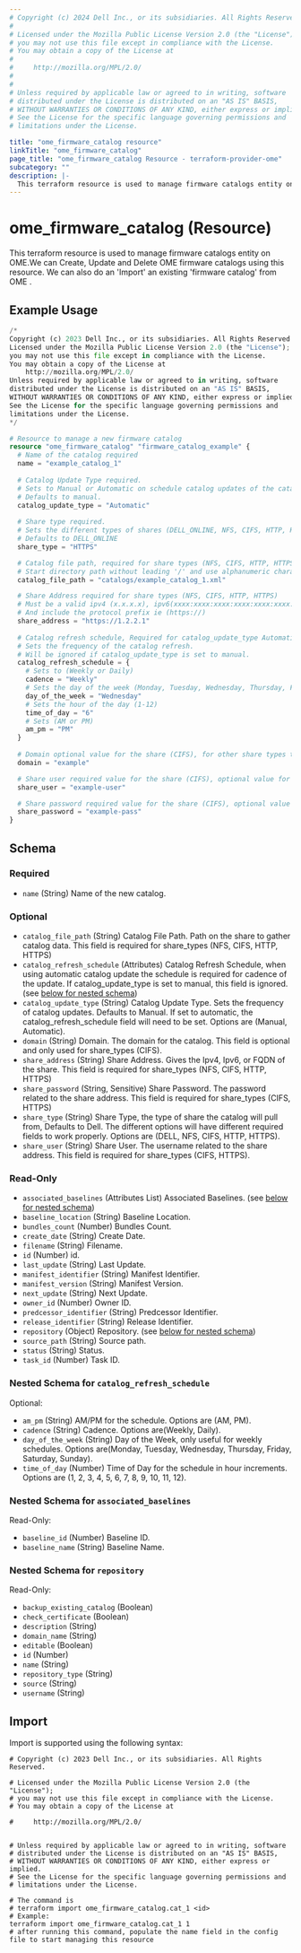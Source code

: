 ```yaml
---
# Copyright (c) 2024 Dell Inc., or its subsidiaries. All Rights Reserved.
# 
# Licensed under the Mozilla Public License Version 2.0 (the "License");
# you may not use this file except in compliance with the License.
# You may obtain a copy of the License at
# 
#     http://mozilla.org/MPL/2.0/
# 
# 
# Unless required by applicable law or agreed to in writing, software
# distributed under the License is distributed on an "AS IS" BASIS,
# WITHOUT WARRANTIES OR CONDITIONS OF ANY KIND, either express or implied.
# See the License for the specific language governing permissions and
# limitations under the License.

title: "ome_firmware_catalog resource"
linkTitle: "ome_firmware_catalog"
page_title: "ome_firmware_catalog Resource - terraform-provider-ome"
subcategory: ""
description: |-
  This terraform resource is used to manage firmware catalogs entity on OME.We can Create, Update and Delete OME firmware catalogs using this resource. We can also do an 'Import' an existing 'firmware catalog' from OME .
---
```


# ome_firmware_catalog (Resource)

This terraform resource is used to manage firmware catalogs entity on OME.We can Create, Update and Delete OME firmware catalogs using this resource. We can also do an 'Import' an existing 'firmware catalog' from OME .

## Example Usage

```terraform
/*
Copyright (c) 2023 Dell Inc., or its subsidiaries. All Rights Reserved.
Licensed under the Mozilla Public License Version 2.0 (the "License");
you may not use this file except in compliance with the License.
You may obtain a copy of the License at
    http://mozilla.org/MPL/2.0/
Unless required by applicable law or agreed to in writing, software
distributed under the License is distributed on an "AS IS" BASIS,
WITHOUT WARRANTIES OR CONDITIONS OF ANY KIND, either express or implied.
See the License for the specific language governing permissions and
limitations under the License.
*/

# Resource to manage a new firmware catalog
resource "ome_firmware_catalog" "firmware_catalog_example" {
  # Name of the catalog required
  name = "example_catalog_1"
  
  # Catalog Update Type required.
  # Sets to Manual or Automatic on schedule catalog updates of the catalog. 
  # Defaults to manual.
  catalog_update_type = "Automatic"
  
  # Share type required.
  # Sets the different types of shares (DELL_ONLINE, NFS, CIFS, HTTP, HTTPS)
  # Defaults to DELL_ONLINE
  share_type = "HTTPS"

  # Catalog file path, required for share types (NFS, CIFS, HTTP, HTTPS)
  # Start directory path without leading '/' and use alphanumeric characters. 
  catalog_file_path = "catalogs/example_catalog_1.xml"

  # Share Address required for share types (NFS, CIFS, HTTP, HTTPS)
  # Must be a valid ipv4 (x.x.x.x), ipv6(xxxx:xxxx:xxxx:xxxx:xxxx:xxxx:xxxx:xxxx), or fqdn(example.com)
  # And include the protocol prefix ie (https://)
  share_address = "https://1.2.2.1"
 
  # Catalog refresh schedule, Required for catalog_update_type Automatic.
  # Sets the frequency of the catalog refresh.
  # Will be ignored if catalog_update_type is set to manual.
  catalog_refresh_schedule = {
    # Sets to (Weekly or Daily)
    cadence = "Weekly"
    # Sets the day of the week (Monday, Tuesday, Wednesday, Thursday, Friday, Saturday, Sunday)
    day_of_the_week = "Wednesday"
    # Sets the hour of the day (1-12)
    time_of_day = "6"
    # Sets (AM or PM)
    am_pm = "PM"
  }
  
  # Domain optional value for the share (CIFS), for other share types this will be ignored
  domain = "example"

  # Share user required value for the share (CIFS), optional value for the share (HTTPS)
  share_user = "example-user"

  # Share password required value for the share (CIFS), optional value for the share (HTTPS)
  share_password = "example-pass"
}
```

<!-- schema generated by tfplugindocs -->
## Schema

### Required

- `name` (String) Name of the new catalog.

### Optional

- `catalog_file_path` (String) Catalog File Path. Path on the share to gather catalog data. This field is required for share_types (NFS, CIFS, HTTP, HTTPS)
- `catalog_refresh_schedule` (Attributes) Catalog Refresh Schedule, when using automatic catalog update the schedule is required for cadence of the update. If catalog_update_type is set to manual, this field is ignored. (see [below for nested schema](#nestedatt--catalog_refresh_schedule))
- `catalog_update_type` (String) Catalog Update Type. Sets the frequency of catalog updates. Defaults to Manual. If set to automatic, the catalog_refresh_schedule field will need to be set. Options are (Manual, Automatic).
- `domain` (String) Domain. The domain for the catalog. This field is optional and only used for share_types (CIFS).
- `share_address` (String) Share Address. Gives the Ipv4, Ipv6, or FQDN of the share. This field is required for share_types (NFS, CIFS, HTTP, HTTPS)
- `share_password` (String, Sensitive) Share Password. The password related to the share address. This field is required for share_types (CIFS, HTTPS)
- `share_type` (String) Share Type, the type of share the catalog will pull from, Defaults to Dell. The different options will have different required fields to work properly. Options are (DELL, NFS, CIFS, HTTP, HTTPS).
- `share_user` (String) Share User. The username related to the share address. This field is required for share_types (CIFS, HTTPS).

### Read-Only

- `associated_baselines` (Attributes List) Associated Baselines. (see [below for nested schema](#nestedatt--associated_baselines))
- `baseline_location` (String) Baseline Location.
- `bundles_count` (Number) Bundles Count.
- `create_date` (String) Create Date.
- `filename` (String) Filename.
- `id` (Number) id.
- `last_update` (String) Last Update.
- `manifest_identifier` (String) Manifest Identifier.
- `manifest_version` (String) Manifest Version.
- `next_update` (String) Next Update.
- `owner_id` (Number) Owner ID.
- `predcessor_identifier` (String) Predcessor Identifier.
- `release_identifier` (String) Release Identifier.
- `repository` (Object) Repository. (see [below for nested schema](#nestedatt--repository))
- `source_path` (String) Source path.
- `status` (String) Status.
- `task_id` (Number) Task ID.

<a id="nestedatt--catalog_refresh_schedule"></a>
### Nested Schema for `catalog_refresh_schedule`

Optional:

- `am_pm` (String) AM/PM for the schedule. Options are (AM, PM).
- `cadence` (String) Cadence. Options are(Weekly, Daily).
- `day_of_the_week` (String) Day of the Week, only useful for weekly schedules. Options are(Monday, Tuesday, Wednesday, Thursday, Friday, Saturday, Sunday).
- `time_of_day` (Number) Time of Day for the schedule in hour increments. Options are (1, 2, 3, 4, 5, 6, 7, 8, 9, 10, 11, 12).


<a id="nestedatt--associated_baselines"></a>
### Nested Schema for `associated_baselines`

Read-Only:

- `baseline_id` (Number) Baseline ID.
- `baseline_name` (String) Baseline Name.


<a id="nestedatt--repository"></a>
### Nested Schema for `repository`

Read-Only:

- `backup_existing_catalog` (Boolean)
- `check_certificate` (Boolean)
- `description` (String)
- `domain_name` (String)
- `editable` (Boolean)
- `id` (Number)
- `name` (String)
- `repository_type` (String)
- `source` (String)
- `username` (String)

## Import

Import is supported using the following syntax:

```shell
# Copyright (c) 2023 Dell Inc., or its subsidiaries. All Rights Reserved.

# Licensed under the Mozilla Public License Version 2.0 (the "License");
# you may not use this file except in compliance with the License.
# You may obtain a copy of the License at

#     http://mozilla.org/MPL/2.0/


# Unless required by applicable law or agreed to in writing, software
# distributed under the License is distributed on an "AS IS" BASIS,
# WITHOUT WARRANTIES OR CONDITIONS OF ANY KIND, either express or implied.
# See the License for the specific language governing permissions and
# limitations under the License.

# The command is
# terraform import ome_firmware_catalog.cat_1 <id>
# Example:
terraform import ome_firmware_catalog.cat_1 1
# after running this command, populate the name field in the config file to start managing this resource
```